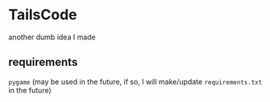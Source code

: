 # TailsCode
another dumb idea I made
## requirements
`pygame` (may be used in the future, if so, I will make/update `requirements.txt` in the future)

